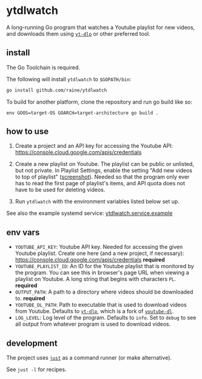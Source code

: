 # ytdlwatch

A long-running Go program that watches a Youtube playlist for new videos, and
downloads them using [`yt-dlp`][yt-dlp] or other preferred tool.

## install

The Go Toolchain is required.

The following will install `ytdlwatch` to `$GOPATH/bin`:

```sh
go install github.com/raine/ytdlwatch
```

To build for another platform, clone the repository and run go build like so:

```
env GOOS=target-OS GOARCH=target-architecture go build .
```

## how to use

1. Create a project and an API key for accessing the Youtube API:
   https://console.cloud.google.com/apis/credentials

2. Create a new playlist on Youtube. The playlist can be public or unlisted, but
   not private. In Playlist Settings, enable the setting "Add new videos to top
   of playlist"
   ([screenshot](https://user-images.githubusercontent.com/11027/162623093-046a8400-8438-4261-b2c5-e4517dc28be7.png)).
   Needed so that the program only ever has to read the first page of playlist's
   items, and API quota does not have to be used for deleting videos.

3. Run `ytdlwatch` with the environment variables listed below set up.

See also the example systemd service:
[ytdlwatch.service.example][example-systemd-service]

## env vars

- `YOUTUBE_API_KEY`: Youtube API key. Needed for accessing the given Youtube
  playlist. Create one here (and a new project, if necessary):
  https://console.cloud.google.com/apis/credentials **required**
- `YOUTUBE_PLAYLIST_ID`: An ID for the Youtube playlist that is monitored by the
  program. You can see this in browser's page URL when viewing a playlist on
  Youtube. A long string that begins with characters `PL`. **required**
- `OUTPUT_PATH`: A path to a directory where videos should be downloaded to.
  **required**
- `YOUTUBE_DL_PATH`: Path to executable that is used to download videos from
  Youtube. Defaults to [`yt-dlp`][yt-dlp], which is a fork of
  [`youtube-dl`][youtube-dl].
- `LOG_LEVEL`: Log level of the program. Defaults to `info`. Set to `debug` to
  see all output from whatever program is used to download videos.

## development

The project uses [`just`](https://github.com/casey/just) as a command runner (or
make alternative).

See `just -l` for recipes.

[yt-dlp]: https://github.com/yt-dlp/yt-dlp
[youtube-dl]: https://github.com/ytdl-org/youtube-dl
[example-systemd-service]:
  https://github.com/raine/ytdlwatch/blob/master/ytdlwatch.service.example
